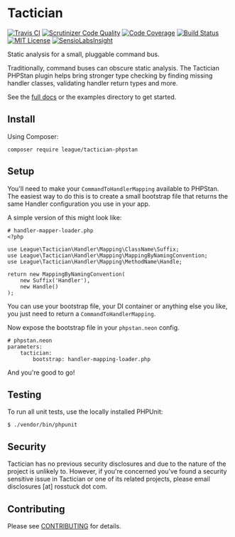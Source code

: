 # Tactician

[![Travis CI](https://api.travis-ci.org/thephpleague/tactician-phpstan.svg?branch=master)](https://travis-ci.org/thephpleague/tactician-phpstan)
[![Scrutinizer Code Quality](https://scrutinizer-ci.com/g/thephpleague/tactician-phpstan/badges/quality-score.png?b=master)](https://scrutinizer-ci.com/g/thephpleague/tactician-phpstan/?branch=master)
[![Code Coverage](https://scrutinizer-ci.com/g/thephpleague/tactician-phpstan/badges/coverage.png?b=master)](https://scrutinizer-ci.com/g/thephpleague/tactician-phpstan/?branch=master)
[![Build Status](https://scrutinizer-ci.com/g/thephpleague/tactician-phpstan/badges/build.png?b=master)](https://scrutinizer-ci.com/g/thephpleague/tactician-phpstan/build-status/master)
[![MIT License](https://img.shields.io/badge/license-MIT-brightgreen.svg)](https://github.com/thephpleague/tactician-phpstan/blob/master/LICENSE)
[![SensioLabsInsight](https://insight.sensiolabs.com/projects/54275a78-bc70-4bb3-9ac4-4eee700c6a1c/small.png)](https://insight.sensiolabs.com/projects/54275a78-bc70-4bb3-9ac4-4eee700c6a1c)

Static analysis for a small, pluggable command bus.

Traditionally, command buses can obscure static analysis. The Tactician PHPStan plugin helps bring stronger type checking by finding missing handler classes, validating handler return types and more.

See the [full docs](http://tactician.thephpleague.com) or the examples directory to get started.

## Install

Using Composer:

`composer require league/tactician-phpstan`

## Setup
You'll need to make your `CommandToHandlerMapping` available to PHPStan. The easiest way to do this is to create a small bootstrap file that returns the same Handler configuration you use in your app. 

A simple version of this might look like:

~~~
# handler-mapper-loader.php
<?php

use League\Tactician\Handler\Mapping\ClassName\Suffix;
use League\Tactician\Handler\Mapping\MappingByNamingConvention;
use League\Tactician\Handler\Mapping\MethodName\Handle;

return new MappingByNamingConvention(
    new Suffix('Handler'),
    new Handle()
);
~~~

You can use your bootstrap file, your DI container or anything else you like, you just need to return a `CommandToHandlerMapping`.

Now expose the bootstrap file in your `phpstan.neon` config. 

~~~
# phpstan.neon
parameters:
    tactician:
        bootstrap: handler-mapping-loader.php
~~~

And you're good to go!

## Testing
To run all unit tests, use the locally installed PHPUnit:

~~~
$ ./vendor/bin/phpunit
~~~

## Security
Tactician has no previous security disclosures and due to the nature of the project is unlikely to. However, if you're concerned you've found a security sensitive issue in Tactician or one of its related projects, please email disclosures [at] rosstuck dot com.

## Contributing

Please see [CONTRIBUTING](CONTRIBUTING.md) for details.
